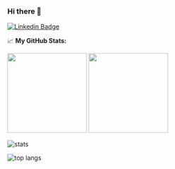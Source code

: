 ### Hi there 👋

[![Linkedin Badge](https://img.shields.io/badge/-LinkedIn-0e76a8?style=flat-square&logo=Linkedin&logoColor=white)](https://www.linkedin.com/in/bastos-gabriel/)


<!--
**bastosgabriel/bastosgabriel** is a ✨ _special_ ✨ repository because its `README.md` (this file) appears on your GitHub profile.

Here are some ideas to get you started:

- 🔭 I’m currently working on ...
- 🌱 I’m currently learning ...
- 👯 I’m looking to collaborate on ...
- 🤔 I’m looking for help with ...
- 💬 Ask me about ...
- 📫 How to reach me: ...
- 😄 Pronouns: ...
- ⚡ Fun fact: ...
-->

📈 **My GitHub Stats:**

<p>
  <img height="180em" src="https://github-readme-stats.vercel.app/api?username=bastosgabriel&show_icons=true&hide_border=true&&count_private=true&include_all_commits=true&hide=issues,contribs&theme=dracula" />
  <img height="180em" src="https://github-readme-stats.vercel.app/api/top-langs/?username=bastosgabriel&show_icons=true&hide_border=true&layout=compact&langs_count=8&theme=dracula"/>
</p>

![stats](https://github-readme-stats.vercel.app/api?username=bastosgabriel&bg_color=30,e96443,904e95&title_color=fff&text_color=fff&show_icons=true&hide_border=true&&count_private=true&include_all_commits=true&hide=issues,contribs)

![top langs](https://github-readme-stats.vercel.app/api/top-langs/?username=bastosgabriel&bg_color=30,e96443,904e95&title_color=fff&text_color=fff&layout=compact&show_icons=true&hide_border=true&&count_private=true&include_all_commits=true&hide=issues,contribs)
